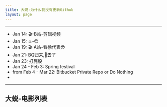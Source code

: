 ```yaml
---
title: 大蜕-为什么我没有更新Github
layout: page
---
```

<hr>
<div id="sddtc-ungithub-list">
    <ul>
        <li>Jan 14: 🎬-B站-剪辑视频</li>
        <li>Jan 15: ♨-😌</li>
        <li>Jan 19: 🎬-A站-看徐代表😳</li>
        <li>Jan 21: BQ归来,🍺去了</li>
        <li>Jan 23: 打屁股</li>
        <li>Jan 24 - Feb 3: Spring festival</li>
        <li>from Feb 4 - Mar 22: Bitbucket Private Repo or Do Nothing<li>
    </ul>
</div>

<hr>
<div id="doubanapi">
<h2>大蜕-电影列表</h2>
    <div id="dbfilm">
    <script type="text/javascript" src="http://www.douban.com/service/badge/98378399/?selection=random&amp;picsize=small&amp;hideself=on&amp;show=collection&amp;n=20&amp;hidelogo=on&amp;cat=movie&amp;columns=10"></script>
    </div>
</div>

